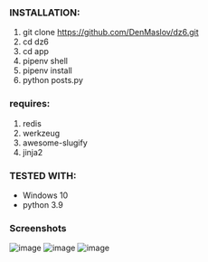### INSTALLATION:
1. git clone https://github.com/DenMaslov/dz6.git
2. cd dz6
3. cd app
4. pipenv shell
5. pipenv install
6. python posts.py


### requires:
 1. redis 
 2. werkzeug 
 3. awesome-slugify
 4. jinja2
 
### TESTED WITH:
* Windows 10
* python 3.9

### Screenshots
![image](https://user-images.githubusercontent.com/76794599/124370688-0bb26800-dc83-11eb-9500-223f5188c165.png)
![image](https://user-images.githubusercontent.com/76794599/124370682-f9d0c500-dc82-11eb-8b45-f6965d1a2ee1.png)
![image](https://user-images.githubusercontent.com/76794599/124370671-ea517c00-dc82-11eb-969c-0cfb258a1f88.png)







